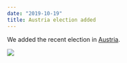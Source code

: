 ```yaml
---
date: "2019-10-19"
title: Austria election added
---
```


We added the recent election in [Austria](http://www.parlgov.org/explore/aut/election/2019-09-29/).

![](/images/parliament-european-union.jpg)
